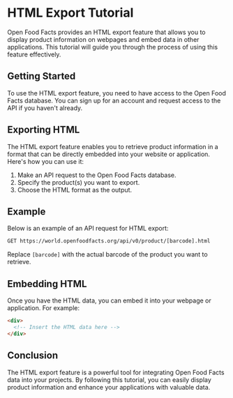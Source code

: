 # HTML Export Tutorial

Open Food Facts provides an HTML export feature that allows you to display product information on webpages and embed data in other applications. This tutorial will guide you through the process of using this feature effectively.

## Getting Started

To use the HTML export feature, you need to have access to the Open Food Facts database. You can sign up for an account and request access to the API if you haven't already.

## Exporting HTML

The HTML export feature enables you to retrieve product information in a format that can be directly embedded into your website or application. Here's how you can use it:

1. Make an API request to the Open Food Facts database.
2. Specify the product(s) you want to export.
3. Choose the HTML format as the output.

## Example

Below is an example of an API request for HTML export:

```html
GET https://world.openfoodfacts.org/api/v0/product/[barcode].html
```

Replace `[barcode]` with the actual barcode of the product you want to retrieve.

## Embedding HTML

Once you have the HTML data, you can embed it into your webpage or application. For example:

```html
<div>
  <!-- Insert the HTML data here -->
</div>
```

## Conclusion

The HTML export feature is a powerful tool for integrating Open Food Facts data into your projects. By following this tutorial, you can easily display product information and enhance your applications with valuable data.